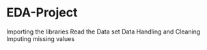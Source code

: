 # EDA-Project
Importing the libraries
Read the Data set 
Data Handling and Cleaning 
Imputing missing values
